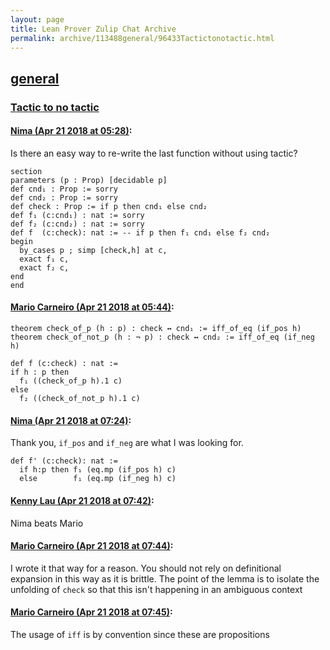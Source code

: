 ```yaml
---
layout: page
title: Lean Prover Zulip Chat Archive 
permalink: archive/113488general/96433Tactictonotactic.html
---
```


## [general](index.html)
### [Tactic to no tactic](96433Tactictonotactic.html)

#### [Nima (Apr 21 2018 at 05:28)](https://leanprover.zulipchat.com/#narrow/stream/113488-general/topic/Tactic%20to%20no%20tactic/near/125479107):
Is there an easy way to re-write the last function without using tactic?
```lean
section 
parameters (p : Prop) [decidable p]
def cnd₁ : Prop := sorry
def cnd₂ : Prop := sorry
def check : Prop := if p then cnd₁ else cnd₂
def f₁ (c:cnd₁) : nat := sorry
def f₂ (c:cnd₂) : nat := sorry
def f  (c:check): nat := -- if p then f₁ cnd₁ else f₂ cnd₂ 
begin
  by_cases p ; simp [check,h] at c,
  exact f₁ c,
  exact f₂ c,
end
end
```

#### [Mario Carneiro (Apr 21 2018 at 05:44)](https://leanprover.zulipchat.com/#narrow/stream/113488-general/topic/Tactic%20to%20no%20tactic/near/125479500):
```
theorem check_of_p (h : p) : check ↔ cnd₁ := iff_of_eq (if_pos h)
theorem check_of_not_p (h : ¬ p) : check ↔ cnd₂ := iff_of_eq (if_neg h)

def f (c:check) : nat :=
if h : p then
  f₁ ((check_of_p h).1 c)
else
  f₂ ((check_of_not_p h).1 c)
```

#### [Nima (Apr 21 2018 at 07:24)](https://leanprover.zulipchat.com/#narrow/stream/113488-general/topic/Tactic%20to%20no%20tactic/near/125481942):
Thank you, `if_pos` and `if_neg` are what I was looking for.
```lean
def f' (c:check): nat :=
  if h:p then f₁ (eq.mp (if_pos h) c) 
  else        f₁ (eq.mp (if_neg h) c) 
```

#### [Kenny Lau (Apr 21 2018 at 07:42)](https://leanprover.zulipchat.com/#narrow/stream/113488-general/topic/Tactic%20to%20no%20tactic/near/125482384):
Nima beats Mario

#### [Mario Carneiro (Apr 21 2018 at 07:44)](https://leanprover.zulipchat.com/#narrow/stream/113488-general/topic/Tactic%20to%20no%20tactic/near/125482438):
I wrote it that way for a reason. You should not rely on definitional expansion in this way as it is brittle. The point of the lemma is to isolate the unfolding of `check` so that this isn't happening in an ambiguous context

#### [Mario Carneiro (Apr 21 2018 at 07:45)](https://leanprover.zulipchat.com/#narrow/stream/113488-general/topic/Tactic%20to%20no%20tactic/near/125482447):
The usage of `iff` is by convention since these are propositions

